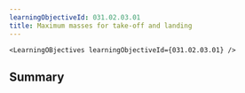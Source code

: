 ```yaml
---
learningObjectiveId: 031.02.03.01
title: Maximum masses for take-off and landing
---
```


```tsx eval
<LearningOBjectives learningObjectiveId={031.02.03.01} />
```

## Summary
